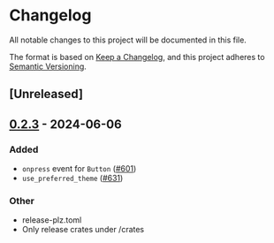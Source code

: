 # Changelog
All notable changes to this project will be documented in this file.

The format is based on [Keep a Changelog](https://keepachangelog.com/en/1.0.0/),
and this project adheres to [Semantic Versioning](https://semver.org/spec/v2.0.0.html).

## [Unreleased]

## [0.2.3](https://github.com/dload0/freya/compare/freya-v0.2.2...freya-v0.2.3) - 2024-06-06

### Added
- `onpress` event for `Button` ([#601](https://github.com/dload0/freya/pull/601))
- `use_preferred_theme` ([#631](https://github.com/dload0/freya/pull/631))

### Other
- release-plz.toml
- Only release crates under /crates
